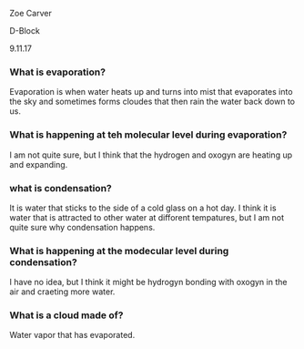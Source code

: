 Zoe Carver

D-Block 

9.11.17

### What is evaporation?

Evaporation is when water heats up and turns into mist that evaporates into the sky and sometimes forms cloudes that then rain the water back down to us.

### What is happening at teh molecular level during evaporation?

I am not quite sure, but I think that the hydrogen and oxogyn are heating up and expanding.

### what is condensation?

It is water that sticks to the side of a cold glass on a hot day. I think it is water that is attracted to other water at difforent tempatures, but I am not quite sure why condensation happens.

### What is happening at the modecular level during condensation?

I have no idea, but I think it might be hydrogyn bonding with oxogyn in the air and craeting more water.

### What is a cloud made of?

Water vapor that has evaporated.